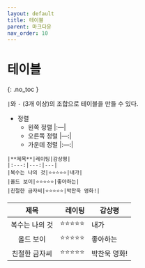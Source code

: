 ```yaml
---
layout: default
title: 테이블
parent: 마크다운
nav_order: 10
---
```


# 테이블  
{: .no_toc }

`|`와 `-` (3개 이상)의 조합으로 테이블을 만들 수 있다.  

  - 정렬  
    * 왼쪽 정렬 |:—|  
    * 오른쪽 정렬 |—:|  
    * 가운데 정렬 |:—:|  

```
|**제목**|레이팅|감상평|
|:---:|---:|---|
|복수는 나의 것|⭐⭐⭐⭐⭐|내가|
|올드 보이|⭐⭐⭐⭐⭐|좋아하는|
|친절한 금자씨|⭐⭐⭐⭐⭐|박찬욱 영화!|
```  

|**제목**|레이팅|감상평|
|:---:|---:|---|
|복수는 나의 것|⭐⭐⭐⭐⭐|내가|
|올드 보이|⭐⭐⭐⭐⭐|좋아하는|
|친절한 금자씨|⭐⭐⭐⭐⭐|박찬욱 영화!|